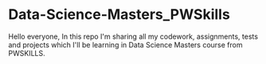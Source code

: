 # Data-Science-Masters_PWSkills

Hello everyone,
In this repo I'm sharing all my codework, assignments, tests and projects which I'll be learning in Data Science Masters course from PWSKILLS.
